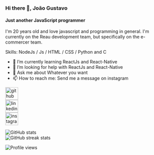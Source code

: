 ### Hi there 👋, João Gustavo
#### Just another JavaScript programmer
I'm 20 years old and love javascript and programming in general.
I'm currently on the Reau development team, but specifically on the e-commercer team.

Skills: NodeJs / Js / HTML / CSS / Python and C

- 🌱 I’m currently learning ReactJs and React-Native 
- 🤔 I’m looking for help with ReactJs and React-Native 
- 💬 Ask me about Whatever you want 
- 📫 How to reach me: Send me a message on instagram 

[<img src='https://cdn.jsdelivr.net/npm/simple-icons@3.0.1/icons/github.svg' alt='github' height='40'>](https://github.com/jgbispo)  
[<img src='https://cdn.jsdelivr.net/npm/simple-icons@3.0.1/icons/linkedin.svg' alt='linkedin' height='40'>](https://www.linkedin.com/in/joaogsutavobispo/)  
[<img src='https://cdn.jsdelivr.net/npm/simple-icons@3.0.1/icons/instagram.svg' alt='instagram' height='40'>](https://www.instagram.com/3isp0/)  


![GitHub stats](https://github-readme-stats.vercel.app/api?username=jgbispo&show_icons=true&count_private=true)  
![GitHub streak stats](https://github-readme-streak-stats.herokuapp.com/?user=jgbispo)  

![Profile views](https://gpvc.arturio.dev/jgbispo)  
